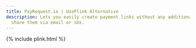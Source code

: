 ```yaml
---
title: PayRequest.io | UsePlink Alternative
description: Lets you easily create payment links without any additional costs and
  share them via email or sms.
---
```


{% include plink.html %}

